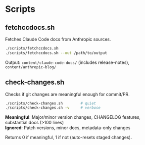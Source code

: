 # Scripts

## fetchccdocs.sh

Fetches Claude Code docs from Anthropic sources.

```bash
./scripts/fetchccdocs.sh
./scripts/fetchccdocs.sh --out /path/to/output
```

Output: `content/claude-code-docs/` (includes release-notes), `content/anthropic-blog/`

## check-changes.sh

Checks if git changes are meaningful enough for commit/PR.

```bash
./scripts/check-changes.sh        # quiet
./scripts/check-changes.sh -v     # verbose
```

**Meaningful**: Major/minor version changes, CHANGELOG features, substantial docs (>100 lines)  
**Ignored**: Patch versions, minor docs, metadata-only changes

Returns 0 if meaningful, 1 if not (auto-resets staged changes).
